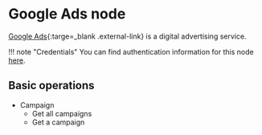 # Google Ads node

[Google Ads](https://ads.google.com/){:targe=_blank .external-link} is a digital advertising service.

!!! note "Credentials"
    You can find authentication information for this node [here](/integrations/builtin/credentials/google/).

## Basic operations

* Campaign
  * Get all campaigns
  * Get a campaign